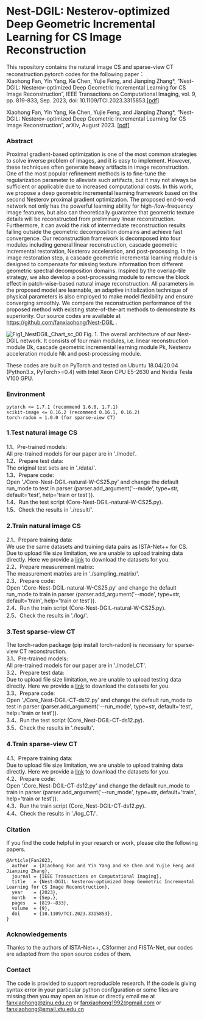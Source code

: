 # Nest-DGIL: Nesterov-optimized Deep Geometric Incremental Learning for CS Image Reconstruction

This repository contains the natural image CS and sparse-view CT reconstruction pytorch codes for the following paper：  
Xiaohong Fan, Yin Yang, Ke Chen, Yujie Feng, and Jianping Zhang*, “Nest-DGIL: Nesterov-optimized Deep Geometric Incremental Learning for CS Image Reconstruction”, IEEE Transactions on Computational Imaging, vol. 9, pp. 819-833, Sep. 2023, doi: 10.1109/TCI.2023.3315853.[[pdf]](https://ieeexplore.ieee.org/document/10252020) 

Xiaohong Fan, Yin Yang, Ke Chen, Yujie Feng, and Jianping Zhang*, “Nest-DGIL: Nesterov-optimized Deep Geometric Incremental Learning for CS Image Reconstruction”, arXiv, August 2023. [[pdf]](https://arxiv.org/pdf/2308.03807) 

### Abstract
Proximal gradient-based optimization is one of the most common strategies to solve inverse problem of images, and it is easy to implement. However, these techniques often generate heavy artifacts in image reconstruction. One of the most popular refinement methods is to fine-tune the regularization parameter to alleviate such artifacts, but it may not always be sufficient or applicable due to increased computational costs. In this work, we propose a deep geometric incremental learning framework based on the second Nesterov proximal gradient optimization. The proposed end-to-end network not only has the powerful learning ability for high-/low-frequency image features, but also can theoretically guarantee that geometric texture details will be reconstructed from preliminary linear reconstruction. Furthermore, it can avoid the risk of intermediate reconstruction results falling outside the geometric decomposition domains and achieve fast convergence. Our reconstruction framework is decomposed into four modules including general linear reconstruction, cascade geometric incremental restoration, Nesterov acceleration, and post-processing. In the image restoration step, a cascade geometric incremental learning module is designed to compensate for missing texture information from different geometric spectral decomposition domains. Inspired by the overlap-tile strategy, we also develop a post-processing module to remove the block effect in patch-wise-based natural image reconstruction. All parameters in the proposed model are learnable, an adaptive initialization technique of physical parameters is also employed to make model flexibility and ensure converging smoothly. We compare the reconstruction performance of the proposed method with existing state-of-the-art methods to demonstrate its superiority. Our source codes are available at https://github.com/fanxiaohong/Nest-DGIL .

![Fig1_NestDGIL_Chart_sc_00](https://github.com/fanxiaohong/Nest-DGIL/assets/48355877/ed6d8e80-38d3-4ef4-8c9e-c012fa02d68a)
Fig. 1. The overall architecture of our Nest-DGIL network. It consists of four main modules, i.e. linear reconstruction module Dk, cascade geometric
incremental learning module Pk, Nesterov acceleration module Nk and post-processing module.

These codes are built on PyTorch and tested on Ubuntu 18.04/20.04 (Python3.x, PyTorch>=0.4) with Intel Xeon CPU E5-2630 and Nvidia Tesla V100 GPU.

### Environment  
```
pytorch <= 1.7.1 (recommend 1.6.0, 1.7.1)
scikit-image <= 0.16.2 (recommend 0.16.1, 0.16.2)
torch-radon = 1.0.0 (for sparse-view CT)
```

### 1.Test natural image CS    
1.1、Pre-trained models:  
All pre-trained models for our paper are in './model'.  
1.2、Prepare test data:  
The original test sets are in './data/'.  
1.3、Prepare code:  
Open './Core-Nest-DGIL-natural-W-CS25.py' and change the default run_mode to test in parser (parser.add_argument('--mode', type=str, default='test', help='train or test')).  
1.4、Run the test script (Core-Nest-DGIL-natural-W-CS25.py).  
1.5、Check the results in './result/'.

### 2.Train natural image CS  
2.1、Prepare training data:  
We use the same datasets and training data pairs as ISTA-Net++ for CS. Due to upload file size limitation, we are unable to upload training data directly. Here we provide a [link](https://pan.baidu.com/s/1DY04Xsp7xfv2sJmm6DeTAA?pwd=y2l0) to download the datasets for you.  
2.2、Prepare measurement matrix:  
The measurement matrixs are in './sampling_matrix/'.  
2.3、Prepare code:  
Open '.Core-Nest-DGIL-natural-W-CS25.py' and change the default run_mode to train in parser (parser.add_argument('--mode', type=str, default='train', help='train or test')).  
2.4、Run the train script (Core-Nest-DGIL-natural-W-CS25.py).  
2.5、Check the results in './log/'.

### 3.Test sparse-view CT  
The torch-radon package (pip install torch-radon) is necessary for sparse-view CT reconstruction.    
3.1、Pre-trained models:  
All pre-trained models for our paper are in './model_CT'.  
3.2、Prepare test data:  
Due to upload file size limitation, we are unable to upload testing data directly. Here we provide a [link](https://pan.baidu.com/s/1DY04Xsp7xfv2sJmm6DeTAA?pwd=y2l0) to download the datasets for you.   
3.3、Prepare code:  
Open './Core_Nest-DGIL-CT-ds12.py' and change the default run_mode to test in parser (parser.add_argument('--run_mode', type=str, default='test', help='train or test')).  
3.4、Run the test script (Core_Nest-DGIL-CT-ds12.py).  
3.5、Check the results in './result/'.

### 4.Train sparse-view CT   
4.1、Prepare training data:  
Due to upload file size limitation, we are unable to upload training data directly. Here we provide a [link](https://pan.baidu.com/s/1DY04Xsp7xfv2sJmm6DeTAA?pwd=y2l0) to download the datasets for you.  
4.2、Prepare code:  
Open '.Core_Nest-DGIL-CT-ds12.py' and change the default run_mode to train in parser (parser.add_argument('--run_mode', type=str, default='train', help='train or test')).  
4.3、Run the train script (Core_Nest-DGIL-CT-ds12.py).  
4.4、Check the results in './log_CT/'.

### Citation  
If you find the code helpful in your resarch or work, please cite the following papers. 
```
@Article{Fan2023,
  author  = {Xiaohong Fan and Yin Yang and Ke Chen and Yujie Feng and Jianping Zhang},
  journal = {IEEE Transactions on Computational Imaging},
  title   = {Nest-DGIL: Nesterov-optimized Deep Geometric Incremental Learning for CS Image Reconstruction},
  year    = {2023},
  month   = {Sep.},
  pages   = {819--833},
  volume  = {9},
  doi     = {10.1109/TCI.2023.3315853},
}
```

### Acknowledgements  
Thanks to the authors of ISTA-Net++, CSformer and FISTA-Net, our codes are adapted from the open source codes of them.   

### Contact  
The code is provided to support reproducible research. If the code is giving syntax error in your particular python configuration or some files are missing then you may open an issue or directly email me at fanxiaohong@zjnu.edu.cn or fanxiaohong1992@gmail.com or fanxiaohong@smail.xtu.edu.cn
